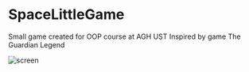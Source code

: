 # SpaceLittleGame

Small game created for OOP course at AGH UST 
Inspired by game The Guardian Legend

![screen](https://cloud.githubusercontent.com/assets/6627307/23335469/6e8cc892-fbb6-11e6-9584-7a472c0cf886.png)
